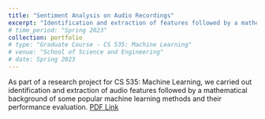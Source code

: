 ```yaml
---
title: "Sentiment Analysis on Audio Recordings"
excerpt: "Identification and extraction of features followed by a mathematical background of some popular machine learning methods and their performance evaluation."
# time_period: "Spring 2023"
collection: portfolio
# type: "Graduate Course - CS 535: Machine Learning"
# venue: "School of Science and Engineering"
# date: Spring 2023
---
```


As part of a research project for CS 535: Machine Learning, we carried out identification and extraction of audio features followed by a mathematical background of some popular machine learning methods and their performance evaluation. [PDF Link](https://drive.google.com/file/d/1oFGhrW1ZZqHwuc3eh6q7prG9R0MhQD-c/view?usp=sharing)
